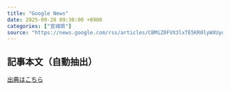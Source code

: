 ```yaml
---
title: "Google News"
date: 2025-09-28 09:30:00 +0900
categories: ["宮城県"]
source: "https://news.google.com/rss/articles/CBMiZ0FVX3lxTE5KR0lyWXUyd001OG5NZDJBVllMeldCcXRWbV9lT1J3aEYzaXZhVlFhbkhHaWVEU2xwdGpLa1FYenVJaGhscDZVa0gtbFBMV3VVWnRLbFBfOURLVHB1WTA2Rm5uRnVCdm8?oc=5"
---
```


## 記事本文（自動抽出）
<body class="y0K44d EA71Tc" id="readabilityBody"></body>

[出典はこちら](https://news.google.com/rss/articles/CBMiZ0FVX3lxTE5KR0lyWXUyd001OG5NZDJBVllMeldCcXRWbV9lT1J3aEYzaXZhVlFhbkhHaWVEU2xwdGpLa1FYenVJaGhscDZVa0gtbFBMV3VVWnRLbFBfOURLVHB1WTA2Rm5uRnVCdm8?oc=5)
